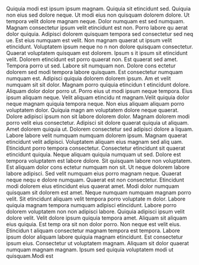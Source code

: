 Quiquia modi est ipsum ipsum magnam. Quiquia sit etincidunt sed. Quiquia non eius sed dolore
 neque. Ut modi eius non quisquam dolorem dolore. Ut tempora velit dolore magnam neque.  Dolor
 numquam est sed numquam. Magnam consectetur ipsum velit etincidunt est non. Porro labore qu
aerat dolor quiquia. Adipisci dolorem quisquam tempora sed consectetur sed neq
ue. Est eius numquam est velit.  Non magnam quaerat ut ipsum velit etincidunt. Voluptatem ipsum neque no
n non dolore quisquam consectetur. Quaerat voluptatem quisquam est dolorem. Ipsum s
it ipsum sit etincidunt velit. Dolorem etincidunt est porro quaerat non. Est quaerat sed amet.  Tempora porro ut sed. Labore sit numquam non. Dolore cons
ectetur dolorem sed modi tempora labore quisquam. Est consectetur numquam numquam est. Adipisci quiquia dolorem dolorem ipsum.  Am
et velit numquam sit sit dolor. Magnam porro quiquia etincidun
t etincidunt dolore. Aliquam dolor dolor porro ut. Porro eius ut modi ipsum neque tempora. Eius ipsum aliquam neque. Velit aliquam etincidu
nt magnam.Velit quiquia dolor neque magnam quiquia tempora neque. Non eius aliquam aliquam porro voluptatem dolor. Quiquia magn
am voluptatem dolore neque quaerat. Dolore adipisci ipsum non sit labore dolorem dolor. Magnam dolorem modi porro velit
 eius consectetur. Adipisci sit dolore quaerat quiquia ut aliquam. Amet dolorem quiquia ut.  Dolorem consectetur sed adipisci dolore a
liquam. Labore labore velit numquam numquam dolorem ipsum. Magnam quaerat etincidunt velit adipisci. Voluptatem aliquam eius magnam sed aliq
uam. Etincidunt porro tempora consectetur. Consectetur etincidunt sit quaerat etincidunt quiquia. Neque aliquam quiquia numquam
 ut sed. Dolore est tempora voluptatem est labore dolore. Sit quisquam labore non voluptatem. Est aliquam dolor cons
ectetur numquam non sit.  Ut neque dolorem labore labore adipisci. Sed velit numquam eius porro magnam neque. Quaerat neque nequ
e dolore numquam. Quaerat est non consectetur. Etincidunt modi dolorem eius etincidunt eius quaerat amet. Modi dolor numquam quisquam sit
 dolorem est amet. Neque numquam numquam magnam porro velit. Sit etincidunt aliquam velit tempora porro voluptate
m dolor.  Labore quiquia magnam tempora numquam adipisci etincidunt. Labore porro dolorem voluptatem non non adipisci
 labore. Quiquia adipisci ipsum velit dolore velit. Velit dolore ipsum quiquia tempora amet. Aliquam sit aliquam eius quiquia. Est temp
ora sit non dolor porro.  Non neque est velit eius. Etincidun
t aliquam consectetur magnam tempora est tempora. Labore ipsum dolor aliquam labore quiquia magnam etincidunt. Est consectetur
 ipsum eius. Consectetur ut voluptatem magnam. Aliquam sit dolor quaerat numquam magnam magnam. Ipsum sed quiquia voluptatem modi ut quisquam.Modi est
